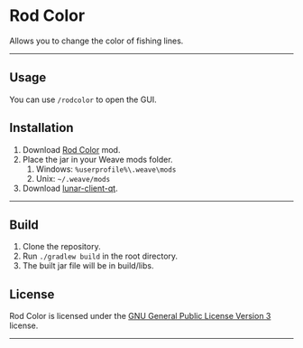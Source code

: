 # Rod Color
Allows you to change the color of fishing lines.

---

## Usage
You can use `/rodcolor` to open the GUI.

## Installation
1. Download [Rod Color](https://github.com/Syz66/RodColor/releases/latest) mod.
2. Place the jar in your Weave mods folder.
    1. Windows: `%userprofile%\.weave\mods`
    2. Unix: `~/.weave/mods`
3. Download [lunar-client-qt](https://github.com/Youded-byte/lunar-client-qt/releases/latest).

---

## Build
1. Clone the repository.
2. Run `./gradlew build` in the root directory.
3. The built jar file will be in build/libs.

## License
Rod Color is licensed under the [GNU General Public License Version 3](https://github.com/Syz66/RodColor/blob/main/LICENSE) license.

---
